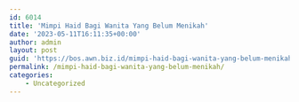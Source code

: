 ```yaml
---
id: 6014
title: 'Mimpi Haid Bagi Wanita Yang Belum Menikah'
date: '2023-05-11T16:11:35+00:00'
author: admin
layout: post
guid: 'https://bos.awn.biz.id/mimpi-haid-bagi-wanita-yang-belum-menikah/'
permalink: /mimpi-haid-bagi-wanita-yang-belum-menikah/
categories:
    - Uncategorized
---
```


